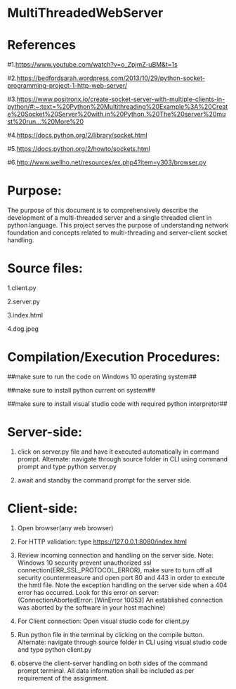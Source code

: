 # MultiThreadedWebServer

# References

#1.https://www.youtube.com/watch?v=o_ZpjmZ-uBM&t=1s

#2.https://bedfordsarah.wordpress.com/2013/10/29/python-socket-programming-project-1-http-web-server/

#3.https://www.positronx.io/create-socket-server-with-multiple-clients-in-python/#:~:text=%20Python%20Multithreading%20Example%3A%20Create%20Socket%20Server%20with,in%20Python.%20The%20server%20must%20run...%20More%20

#4.https://docs.python.org/2/library/socket.html

#5.https://docs.python.org/2/howto/sockets.html

#6.http://www.wellho.net/resources/ex.php4?item=y303/browser.py

# Purpose:
The purpose of this document is to comprehensively describe the development of a multi-threaded server and a single
threaded client in python language. This project serves the purpose of understanding network foundation
and concepts related to multi-threading and server-client socket handling.

# Source files:
1.client.py

2.server.py

3.index.html

4.dog.jpeg

# Compilation/Execution Procedures:
##make sure to run the code on Windows 10 operating system##

##make sure to install python current on system##

##make sure to install visual studio code with required python interpretor##

# Server-side:

1. click on server.py file and have it executed automatically in command prompt. 
Alternate: navigate through source folder in CLI using command prompt and type python server.py

2. await and standby the command prompt for the server side. 

# Client-side: 

1. Open browser(any web browser)

2. For HTTP validation: type https://127.0.0.1:8080/index.html

3. Review incoming connection and handling on the server side. Note: Windows 10 security prevent
unauthorized ssl connection(ERR_SSL_PROTOCOL_ERROR), make sure to turn off all security 
countermeasure and open port 80 and 443 in order to execute the hmtl file. Note the exception 
handling on the server side when a 404 error has occurred. Look for this error on server:
(ConnectionAbortedError: [WinError 10053] An established connection was aborted by the 
software in your host machine)

4. For Client connection: Open visual studio code for client.py

5. Run python file in the terminal by clicking on the compile button.
Alternate: navigate through source folder in CLI using visual studio code and type python client.py

6. observe the client-server handling on both sides of the command prompt terminal. All data information
shall be included as per requirement of the assignment.
